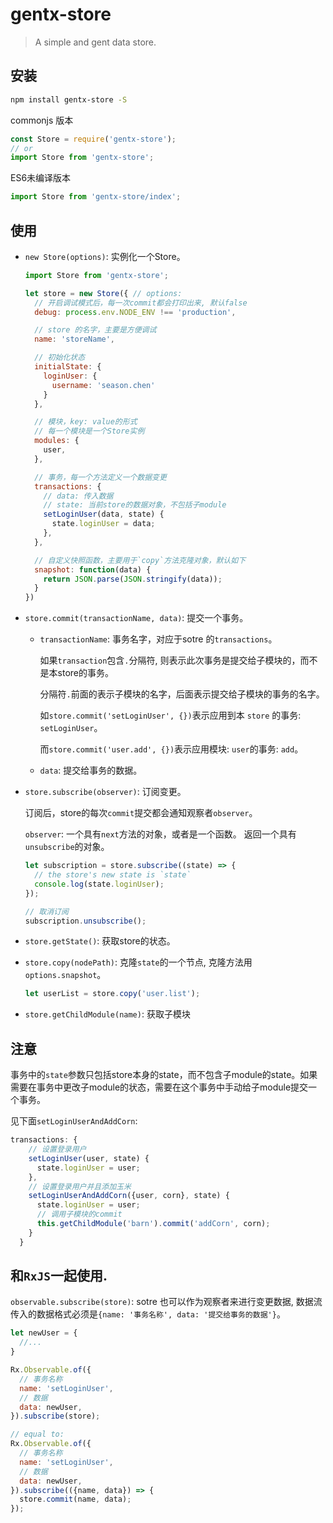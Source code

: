 # gentx-store

> A simple and gent data store.

## 安装

```sh
npm install gentx-store -S
```

commonjs 版本
```js
const Store = require('gentx-store');
// or
import Store from 'gentx-store';
```

ES6未编译版本
```js
import Store from 'gentx-store/index';
```

## 使用

- `new Store(options)`: 实例化一个Store。

  ```js
  import Store from 'gentx-store';

  let store = new Store({ // options:
    // 开启调试模式后，每一次commit都会打印出来, 默认false
    debug: process.env.NODE_ENV !== 'production',

    // store 的名字，主要是方便调试
    name: 'storeName',

    // 初始化状态
    initialState: {
      loginUser: {
        username: 'season.chen'
      }
    },

    // 模块，key: value的形式
    // 每一个模块是一个Store实例
    modules: {
      user,
    },

    // 事务，每一个方法定义一个数据变更
    transactions: {
      // data: 传入数据
      // state: 当前store的数据对象，不包括子module
      setLoginUser(data, state) {
        state.loginUser = data;
      },
    },

    // 自定义快照函数，主要用于`copy`方法克隆对象，默认如下
    snapshot: function(data) {
      return JSON.parse(JSON.stringify(data));
    }
  })
  ```

- `store.commit(transactionName, data)`: 提交一个事务。

  - `transactionName`: 事务名字，对应于sotre 的`transactions`。 
  
    如果`transaction`包含`.`分隔符, 则表示此次事务是提交给子模块的，而不是本store的事务。

    分隔符`.`前面的表示子模块的名字，后面表示提交给子模块的事务的名字。
    
    如`store.commit('setLoginUser', {})`表示应用到本 `store` 的事务: `setLoginUser`。 
     
    而`store.commit('user.add', {})`表示应用模块: `user`的事务: `add`。

  - `data`: 提交给事务的数据。

- `store.subscribe(observer)`: 订阅变更。 

  订阅后，store的每次`commit`提交都会通知观察者`observer`。   

  `observer`: 一个具有`next`方法的对象，或者是一个函数。 返回一个具有`unsubscribe`的对象。

  ```js
  let subscription = store.subscribe((state) => {
    // the store's new state is `state`
    console.log(state.loginUser);
  });

  // 取消订阅
  subscription.unsubscribe();
  ```

- `store.getState()`: 获取store的状态。

- `store.copy(nodePath)`: 克隆`state`的一个节点, 克隆方法用`options.snapshot`。

  ```js
  let userList = store.copy('user.list');
  ```
- `store.getChildModule(name)`: 获取子模块

## 注意

事务中的`state`参数只包括store本身的state，而不包含子module的state。如果需要在事务中更改子module的状态，需要在这个事务中手动给子module提交一个事务。

见下面`setLoginUserAndAddCorn`:

```js
transactions: {
    // 设置登录用户
    setLoginUser(user, state) {
      state.loginUser = user;
    },
    // 设置登录用户并且添加玉米
    setLoginUserAndAddCorn({user, corn}, state) {
      state.loginUser = user;
      // 调用子模块的commit
      this.getChildModule('barn').commit('addCorn', corn);
    }
  }
```

## 和`RxJS`一起使用.

`observable.subscribe(store)`: sotre 也可以作为观察者来进行变更数据, 数据流传入的数据格式必须是`{name: '事务名称', data: '提交给事务的数据'}`。

  ```js
  let newUser = {
    //...
  }

  Rx.Observable.of({
    // 事务名称
    name: 'setLoginUser',
    // 数据
    data: newUser,
  }).subscribe(store);

  // equal to:
  Rx.Observable.of({
    // 事务名称
    name: 'setLoginUser',
    // 数据
    data: newUser,
  }).subscribe(({name, data}) => {
    store.commit(name, data);
  });
  ```
